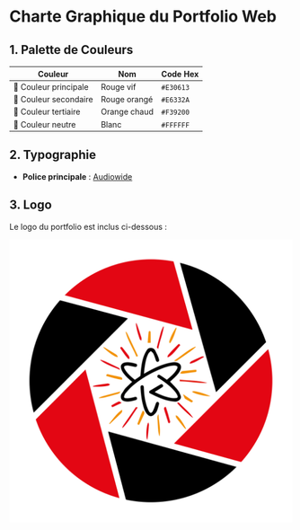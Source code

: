 # Charte Graphique du Portfolio Web

## 1. Palette de Couleurs

| Couleur          | Nom           | Code Hex |
|----------------|--------------|---------|
| 🎨 Couleur principale | Rouge vif   | `#E30613` |
| 🎨 Couleur secondaire | Rouge orangé | `#E6332A` |
| 🎨 Couleur tertiaire | Orange chaud | `#F39200` |
| 🎨 Couleur neutre | Blanc        | `#FFFFFF` |

## 2. Typographie

- **Police principale** : [Audiowide](https://fonts.google.com/specimen/Audiowide)

## 3. Logo

Le logo du portfolio est inclus ci-dessous :

![Logo](whiteArtboard%201.svg)
